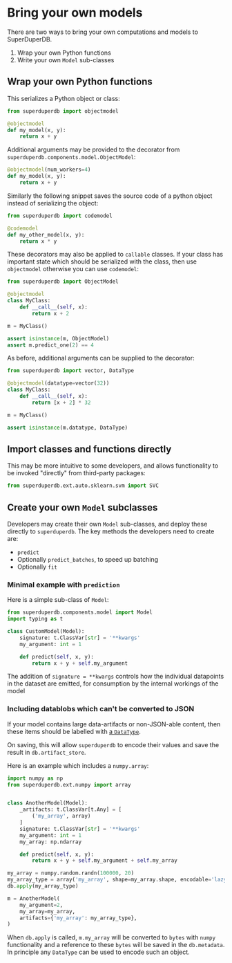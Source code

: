 # Bring your own models

There are two ways to bring your own computations
and models to SuperDuperDB.

1. Wrap your own Python functions
2. Write your own `Model` sub-classes

## Wrap your own Python functions

This serializes a Python object or class:

```python
from superduperdb import objectmodel

@objectmodel
def my_model(x, y):
    return x + y
```

Additional arguments may be provided to the decorator from `superduperdb.components.model.ObjectModel`:

```python
@objectmodel(num_workers=4)
def my_model(x, y):
    return x + y
```

Similarly the following snippet saves the source code of a python object instead of serializing the object:

```python
from superduperdb import codemodel

@codemodel
def my_other_model(x, y):
    return x * y
```

These decorators may also be applied to `callable` classes.
If your class has important state which should be serialized with the class, 
then use `objectmodel` otherwise you can use `codemodel`:

```python
from superduperdb import ObjectModel

@objectmodel
class MyClass:
    def __call__(self, x):
        return x + 2

m = MyClass()

assert isinstance(m, ObjectModel)
assert m.predict_one(2) == 4
```

As before, additional arguments can be supplied to the decorator:

```python
from superduperdb import vector, DataType

@objectmodel(datatype=vector(32))
class MyClass:
    def __call__(self, x):
        return [x + 2] * 32

m = MyClass()

assert isinstance(m.datatype, DataType)
```

## Import classes and functions directly

This may be more intuitive to some developers, 
and allows functionality to be invoked "directly" 
from third-party packages:

```python
from superduperdb.ext.auto.sklearn.svm import SVC
```

## Create your own `Model` subclasses

Developers may create their own `Model` sub-classes, and deploy these directly to `superduperdb`.
The key methods the developers need to create are:

- `predict`
- Optionally `predict_batches`, to speed up batching
- Optionally `fit`

### Minimal example with `prediction`

Here is a simple sub-class of `Model`:

```python
from superduperdb.components.model import Model
import typing as t

class CustomModel(Model):
    signature: t.ClassVar[str] = '**kwargs'
    my_argument: int = 1

    def predict(self, x, y):
        return x + y + self.my_argument
```

The addition of `signature = **kwargs` controls how the individual datapoints in the dataset 
are emitted, for consumption by the internal workings of the model

### Including datablobs which can't be converted to JSON

If your model contains large data-artifacts or non-JSON-able content, then 
these items should be labelled with [a `DataType`](../apply_api/datatype).

On saving, this will allow `superduperdb` to encode their values and save the result
in `db.artifact_store`.

Here is an example which includes a `numpy.array`:

```python
import numpy as np
from superduperdb.ext.numpy import array


class AnotherModel(Model):
    _artifacts: t.ClassVar[t.Any] = [
        ('my_array', array)
    ]
    signature: t.ClassVar[str] = '**kwargs'
    my_argument: int = 1
    my_array: np.ndarray

    def predict(self, x, y):
        return x + y + self.my_argument + self.my_array

my_array = numpy.random.randn(100000, 20)
my_array_type = array('my_array', shape=my_array.shape, encodable='lazy_artifact')
db.apply(my_array_type)

m = AnotherModel(
    my_argument=2,
    my_array=my_array,
    artifacts={'my_array': my_array_type},
)
```

When `db.apply` is called, `m.my_array` will be converted to `bytes` with `numpy` functionality
and a reference to these `bytes` will be saved in the `db.metadata`.
In principle any `DataType` can be used to encode such an object.
